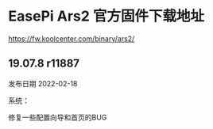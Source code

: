 # EasePi Ars2 官方固件下载地址
https://fw.koolcenter.com/binary/ars2/
## 19.07.8 r11887
发布日期 2022-02-18

系统：

修复一些配置向导和首页的BUG
